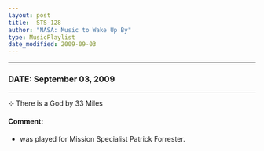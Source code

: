 ```yaml
---
layout: post
title:  STS-128
author: "NASA: Music to Wake Up By"
type: MusicPlaylist
date_modified: 2009-09-03
---
```


----
### DATE: September 03, 2009
----
⊹ There is a God by 33 Miles

#### Comment:
* was played for Mission Specialist Patrick Forrester.

